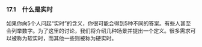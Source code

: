 ### 17.1　什么是实时

如果你向5个人问起“实时”的含义，你很可能会得到5种不同的答案。有些人甚至会列举数字。为了这里的讨论，我们将介绍几种场景并提出一个定义。很多需求可以被称为软实时，而其他一些则被称为硬实时。

